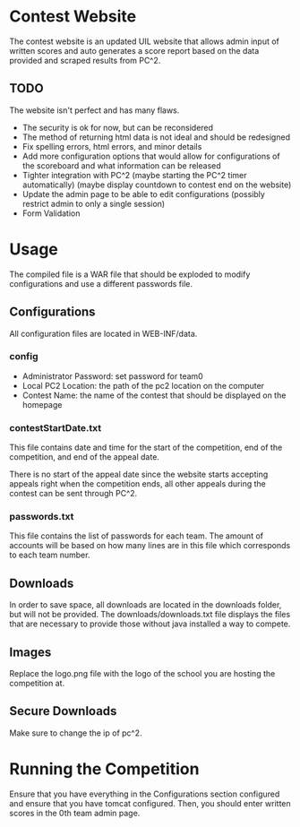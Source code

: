 # Contest Website
The contest website is an updated UIL website that allows admin input of written scores and auto generates a score report based on the data provided and scraped results from PC^2.

## TODO
The website isn't perfect and has many flaws.

- The security is ok for now, but can be reconsidered
- The method of returning html data is not ideal and should be redesigned
- Fix spelling errors, html errors, and minor details 
- Add more configuration options that would allow for configurations of the scoreboard and what information can be released
- Tighter integration with PC^2 (maybe starting the PC^2 timer automatically) (maybe display countdown to contest end on the website)
- Update the admin page to be able to edit configurations (possibly restrict admin to only a single session)
- Form Validation

# Usage
The compiled file is a WAR file that should be exploded to modify configurations and use a different passwords file.

## Configurations
All configuration files are located in WEB-INF/data.

### config
- Administrator Password: set password for team0
- Local PC2 Location: the path of the pc2 location on the computer
- Contest Name: the name of the contest that should be displayed on the homepage

### contestStartDate.txt
This file contains date and time for the start of the competition, end of the competition, and end of the appeal date.

There is no start of the appeal date since the website starts accepting appeals right when the competition ends, all other appeals during the contest can be sent through PC^2.

### passwords.txt
This file contains the list of passwords for each team. The amount of accounts will be based on how many lines are in this file which corresponds to each team number.

## Downloads
In order to save space, all downloads are located in the downloads folder, but will not be provided. The downloads/downloads.txt file displays the files that are necessary to provide those without java installed a way to compete.

## Images
Replace the logo.png file with the logo of the school you are hosting the competition at.

## Secure Downloads
Make sure to change the ip of pc^2.

# Running the Competition
Ensure that you have everything in the Configurations section configured and ensure that you have tomcat configured. Then, you should enter written scores in the 0th team admin page.
